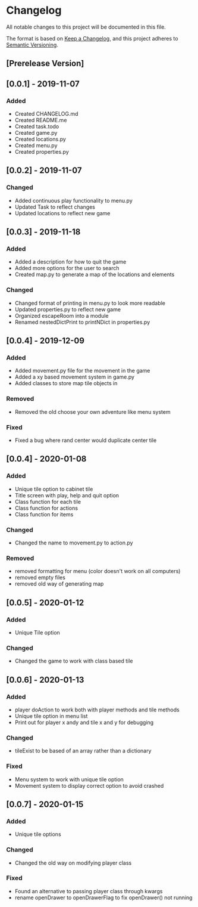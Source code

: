 # Changelog
All notable changes to this project will be documented in this file.

The format is based on [Keep a Changelog](https://keepachangelog.com/en/1.0.0/),
and this project adheres to [Semantic Versioning](https://semver.org/spec/v2.0.0.html).

## [Prerelease Version]

## [0.0.1] - 2019-11-07
### Added
 - Created CHANGELOG.md
 - Created README.me
 - Created task.todo
 - Created game.py
 - Created locations.py
 - Created menu.py
 - Created properties.py

## [0.0.2] - 2019-11-07
### Changed
- Added continuous play functionality to menu.py
- Updated Task to reflect changes
- Updated locations to reflect new game

## [0.0.3] - 2019-11-18
### Added
 - Added a description for how to quit the game
 - Added more options for the user to search
 - Created map.py to generate a map of the locations and elements

### Changed
 - Changed format of printing in menu.py to look more readable
 - Updated properties.py to reflect new game
 - Organized escapeRoom into a module
 - Renamed nestedDictPrint to printNDict in properties.py

## [0.0.4] - 2019-12-09
### Added
 - Added movement.py file for the movement in the game
 - Added a xy based movement system in game.py
 - Added classes to store map tile objects in

### Removed
 - Removed the old choose your own adventure like menu system

### Fixed
 - Fixed a bug where rand center would duplicate center tile

## [0.0.4] - 2020-01-08
### Added
 - Unique tile option to cabinet tile
 - Title screen with play, help and quit option
 - Class function for each tile
 - Class function for actions
 - Class function for items

### Changed
 - Changed the name to movement.py to action.py

### Removed
 - removed formatting for menu (color doesn't work on all computers)
 - removed empty files
 - removed old way of generating map

## [0.0.5] - 2020-01-12
### Added
 - Unique Tile option

### Changed
 - Changed the game to work with class based tile

## [0.0.6] - 2020-01-13
### Added
 - player doAction to work both with player methods and tile methods
 - Unique tile option in menu list
 - Print out for player x andy and tile x and y for debugging

### Changed
 - tileExist to be based of an array rather than a dictionary


### Fixed
 - Menu system to work with unique tile option
 - Movement system to display correct option to avoid crashed

## [0.0.7] - 2020-01-15
### Added
 - Unique tile options

### Changed
 - Changed the old way on modifying player class

### Fixed
 - Found an alternative to passing player class through kwargs
 - rename openDrawer to openDrawerFlag to fix openDrawer() not running
